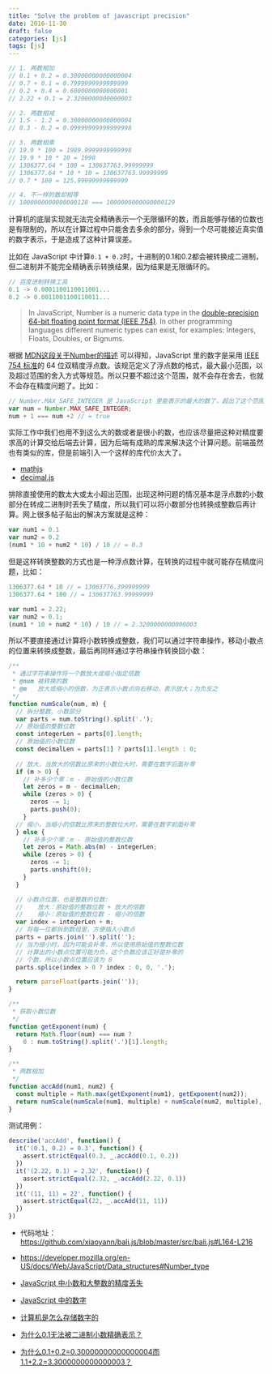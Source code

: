 ```yaml
---
title: "Solve the problem of javascript precision"
date: 2016-11-30
draft: false
categories: [js]
tags: [js]
---
```


```js
// 1. 两数相加
// 0.1 + 0.2 = 0.30000000000000004
// 0.7 + 0.1 = 0.7999999999999999
// 0.2 + 0.4 = 0.6000000000000001
// 2.22 + 0.1 = 2.3200000000000003

// 2. 两数相减
// 1.5 - 1.2 = 0.30000000000000004
// 0.3 - 0.2 = 0.09999999999999998

// 3. 两数相乘
// 19.9 * 100 = 1989.9999999999998
// 19.9 * 10 * 10 = 1990
// 1306377.64 * 100 = 130637763.99999999
// 1306377.64 * 10 * 10 = 130637763.99999999
// 0.7 * 180 = 125.99999999999999

// 4. 不一样的数却相等
// 1000000000000000128 === 1000000000000000129
```

计算机的底层实现就无法完全精确表示一个无限循环的数，而且能够存储的位数也是有限制的，所以在计算过程中只能舍去多余的部分，得到一个尽可能接近真实值的数字表示，于是造成了这种计算误差。

比如在 JavaScript 中计算`0.1 + 0.2`时，十进制的0.1和0.2都会被转换成二进制，但二进制并不能完全精确表示转换结果，因为结果是无限循环的。

```js
// 百度进制转换工具
0.1 -> 0.0001100110011001...
0.2 -> 0.0011001100110011...
```

> In JavaScript, Number is a numeric data type in the [double-precision 64-bit floating point format (IEEE 754)](https://zh.wikipedia.org/wiki/IEEE_754). In other programming languages different numeric types can exist, for examples: Integers, Floats, Doubles, or Bignums.

根据 [MDN这段关于Number的描述](https://developer.mozilla.org/en-US/docs/Glossary/Number) 可以得知，JavaScript 里的数字是采用 [IEEE 754 标准](https://zh.wikipedia.org/wiki/IEEE_754)的 64 位双精度浮点数。该规范定义了浮点数的格式，最大最小范围，以及超过范围的舍入方式等规范。所以只要不超过这个范围，就不会存在舍去，也就不会存在精度问题了。比如：

```js
// Number.MAX_SAFE_INTEGER 是 JavaScript 里能表示的最大的数了，超出了这个范围就不能保证计算的准确性了
var num = Number.MAX_SAFE_INTEGER;
num + 1 === num +2 // = true
```

实际工作中我们也用不到这么大的数或者是很小的数，也应该尽量把这种对精度要求高的计算交给后端去计算，因为后端有成熟的库来解决这个计算问题。前端虽然也有类似的库，但是前端引入一个这样的库代价太大了。

* [mathjs](https://github.com/josdejong/mathjs)
* [decimal.js](https://github.com/MikeMcl/decimal.js)

排除直接使用的数太大或太小超出范围，出现这种问题的情况基本是浮点数的小数部分在转成二进制时丢失了精度，所以我们可以将小数部分也转换成整数后再计算。网上很多帖子贴出的解决方案就是这种：


```js
var num1 = 0.1
var num2 = 0.2
(num1 * 10 + num2 * 10) / 10 // = 0.3
```

但是这样转换整数的方式也是一种浮点数计算，在转换的过程中就可能存在精度问题，比如：

```js
1306377.64 * 10 // = 13063776.399999999
1306377.64 * 100 // = 130637763.99999999
```

```js
var num1 = 2.22;
var num2 = 0.1;
(num1 * 10 + num2 * 10) / 10 // = 2.3200000000000003
```

所以不要直接通过计算将小数转换成整数，我们可以通过字符串操作，移动小数点的位置来转换成整数，最后再同样通过字符串操作转换回小数：

```js
/**
 * 通过字符串操作将一个数放大或缩小指定倍数
 * @num 被转换的数
 * @m   放大或缩小的倍数，为正表示小数点向右移动，表示放大；为负反之
 */
function numScale(num, m) {
  // 拆分整数、小数部分
  var parts = num.toString().split('.');
  // 原始值的整数位数
  const integerLen = parts[0].length;
  // 原始值的小数位数
  const decimalLen = parts[1] ? parts[1].length : 0;
  
  // 放大，当放大的倍数比原来的小数位大时，需要在数字后面补零
  if (m > 0) {
    // 补多少个零：m - 原始值的小数位数
    let zeros = m - decimalLen;
    while (zeros > 0) {
      zeros -= 1;
      parts.push(0);
    }
  // 缩小，当缩小的倍数比原来的整数位大时，需要在数字前面补零
  } else {
    // 补多少个零：m - 原始值的整数位数
    let zeros = Math.abs(m) - integerLen;
    while (zeros > 0) {
      zeros -= 1;
      parts.unshift(0);
    }
  }

  // 小数点位置，也是整数的位数: 
  //    放大：原始值的整数位数 + 放大的倍数
  //    缩小：原始值的整数位数 - 缩小的倍数
  var index = integerLen + m;
  // 将每一位都拆到数组里，方便插入小数点
  parts = parts.join('').split('');
  // 当为缩小时，因为可能会补零，所以使用原始值的整数位数
  // 计算出的小数点位置可能为负，这个负数应该正好是补零的
  // 个数，所以小数点位置应该为 0
  parts.splice(index > 0 ? index : 0, 0, '.');

  return parseFloat(parts.join(''));
}
```

```js
/**
 * 获取小数位数
 */
function getExponent(num) {
  return Math.floor(num) === num ?
    0 : num.toString().split('.')[1].length;
}

/**
 * 两数相加
 */
function accAdd(num1, num2) {
  const multiple = Math.max(getExponent(num1), getExponent(num2));
  return numScale(numScale(num1, multiple) + numScale(num2, multiple), multiple * -1);
}
```

测试用例：
```js
describe('accAdd', function() {
  it('(0.1, 0.2) = 0.3', function() {
    assert.strictEqual(0.3, _.accAdd(0.1, 0.2))
  })
  it('(2.22, 0.1) = 2.32', function() {
    assert.strictEqual(2.32, _.accAdd(2.22, 0.1))
  })
  it('(11, 11) = 22', function() {
    assert.strictEqual(22, _.accAdd(11, 11))
  })
})

```

* 代码地址：https://github.com/xiaoyann/bali.js/blob/master/src/bali.js#L164-L216

* https://developer.mozilla.org/en-US/docs/Web/JavaScript/Data_structures#Number_type
* [JavaScript 中小数和大整数的精度丢失](https://lifesinger.wordpress.com/2011/03/07/js-precision/)
* [JavaScript 中的数字](http://web.jobbole.com/74199/)
* [计算机是怎么存储数字的](http://www.jianshu.com/p/d52a542bb363)
* [为什么0.1无法被二进制小数精确表示？](http://www.cnblogs.com/Nobel/archive/2013/04/08/3009162.html)
* [为什么0.1+0.2=0.30000000000000004而1.1+2.2=3.3000000000000003？](https://www.zhihu.com/question/28551135)
